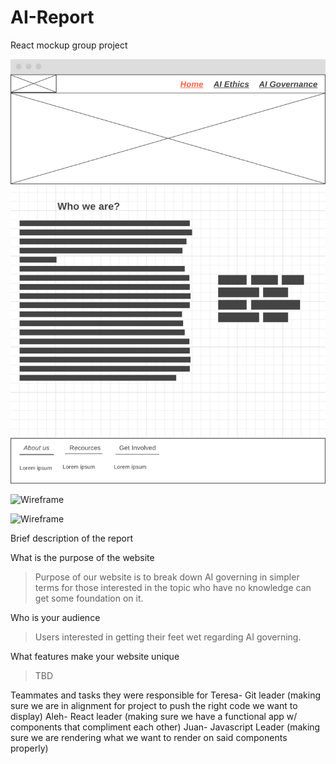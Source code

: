 # AI-Report
React mockup group project

![Wireframe](/ai-report/src/images/home.png)

![Wireframe](/Users/student_m17/Desktop/homework/mod2/week2/AI-Report/ai-report/src/images/AIethics.png)

![Wireframe](/images/AIgovernance.png)

Brief description of the report
>

What is the purpose of the website
>Purpose of our website is to break down AI governing in simpler terms for those interested in the topic who have no knowledge can get some foundation on it. 

Who is your audience
>Users interested in getting their feet wet regarding AI governing. 

What features make your website unique
>TBD

Teammates and tasks they were responsible for 
Teresa- Git leader (making sure we are in alignment for project to push the right code we want to display)
Aleh- React leader (making sure we have a functional app w/ components that compliment each other)
Juan- Javascript Leader (making sure we are rendering what we want to render on said components properly)
